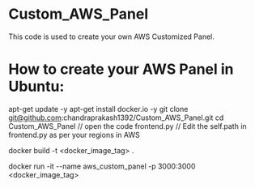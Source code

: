 # Custom_AWS_Panel
This code is used to create your own AWS Customized Panel. 

# How to create your AWS Panel in Ubuntu:

apt-get update -y
apt-get install docker.io -y
git clone git@github.com:chandraprakash1392/Custom_AWS_Panel.git
cd Custom_AWS_Panel
// open the code frontend.py
// Edit the self.path in frontend.py as per your regions in AWS

docker build -t <docker_image_tag> .

docker run -it --name aws_custom_panel -p 3000:3000 <docker_image_tag>
